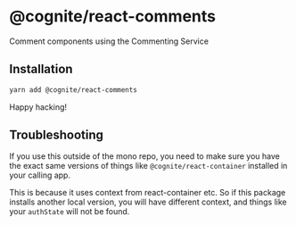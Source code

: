 # @cognite/react-comments

Comment components using the Commenting Service

## Installation

```sh
yarn add @cognite/react-comments
```

Happy hacking!

## Troubleshooting

If you use this outside of the mono repo, you need to make sure you have the exact same versions of things like `@cognite/react-container` installed in your calling app.

This is because it uses context from react-container etc. So if this package installs another local version, you will have different context, and things like your `authState` will not be found.
